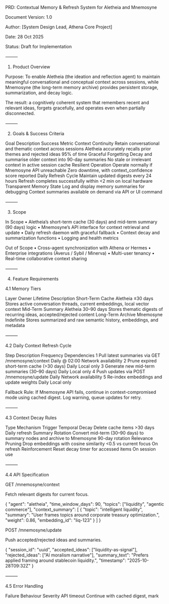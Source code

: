 PRD: Contextual Memory & Refresh System for Aletheia and Mnemosyne

Document Version: 1.0

Author: [System Design Lead, Athena Core Project]

Date: 28 Oct 2025

Status: Draft for Implementation

⸻

1. Product Overview

Purpose:
To enable Aletheia (the ideation and reflection agent) to maintain meaningful conversational and conceptual context across sessions, while Mnemosyne (the long-term memory archive) provides persistent storage, summarization, and decay logic.

The result: a cognitively coherent system that remembers recent and relevant ideas, forgets gracefully, and operates even when partially disconnected.

⸻

2. Goals & Success Criteria

Goal	Description	Success Metric
Context Continuity	Retain conversational and thematic context across sessions	Aletheia accurately recalls prior themes and rejected ideas 95% of time
Graceful Forgetting	Decay and summarise older context into 90-day summaries	No stale or irrelevant context in active session cache
Resilient Operation	Operate normally if Mnemosyne API unreachable	Zero downtime, with context_confidence score reported
Daily Refresh Cycle	Maintain updated digests every 24 hours	Refresh completes successfully within <2 min on local hardware
Transparent Memory State	Log and display memory summaries for debugging	Context summaries available on demand via API or UI command


⸻

3. Scope

In Scope
	•	Aletheia’s short-term cache (30 days) and mid-term summary (90 days) logic
	•	Mnemosyne’s API interface for context retrieval and update
	•	Daily refresh daemon with graceful fallback
	•	Context decay and summarization functions
	•	Logging and health metrics

Out of Scope
	•	Cross-agent synchronization with Athena or Hermes
	•	Enterprise integrations (Averus / Sybil / Minerva)
	•	Multi-user tenancy
	•	Real-time collaborative context sharing

⸻

4. Feature Requirements

4.1 Memory Tiers

Layer	Owner	Lifetime	Description
Short-Term Cache	Aletheia	≤30 days	Stores active conversation threads, current embeddings, local vector context
Mid-Term Summary	Aletheia	30–90 days	Stores thematic digests of recurring ideas, accepted/rejected content
Long-Term Archive	Mnemosyne	Indefinite	Stores summarized and raw semantic history, embeddings, and metadata


⸻

4.2 Daily Context Refresh Cycle

Step	Description	Frequency	Dependencies
1	Pull latest summaries via GET /mnemosyne/context	Daily @ 02:00	Network availability
2	Prune expired short-term cache (>30 days)	Daily	Local only
3	Generate new mid-term summaries (30–90 days)	Daily	Local only
4	Push updates via POST /mnemosyne/update	Daily	Network availability
5	Re-index embeddings and update weights	Daily	Local only

Fallback Rule:
If Mnemosyne API fails, continue in context-compromised mode using cached digest. Log warning, queue updates for retry.

⸻

4.3 Context Decay Rules

Type	Mechanism	Trigger
Temporal Decay	Delete cache items >30 days	Daily refresh
Summary Rotation	Convert mid-term (30–90 days) to summary nodes and archive to Mnemosyne	90-day rotation
Relevance Pruning	Drop embeddings with cosine similarity <0.5 vs current focus	On refresh
Reinforcement	Reset decay timer for accessed items	On session use


⸻

4.4 API Specification

GET /mnemosyne/context

Fetch relevant digests for current focus.

{
  "agent": "aletheia",
  "time_window_days": 90,
  "topics": ["liquidity", "agentic commerce"],
  "context_summary": [
    {
      "topic": "intelligent liquidity",
      "summary": "User frames topics around corporate treasury optimization.",
      "weight": 0.86,
      "embedding_id": "liq-123"
    }
  ]
}

POST /mnemosyne/update

Push accepted/rejected ideas and summaries.

{
  "session_id": "uuid",
  "accepted_ideas": ["liquidity-as-signal"],
  "rejected_ideas": ["AI moralism narrative"],
  "summary_text": "Prefers applied framing around stablecoin liquidity.",
  "timestamp": "2025-10-28T09:32Z"
}


⸻

4.5 Error Handling

Failure	Behaviour	Severity
API timeout	Continue with cached digest, mark	

